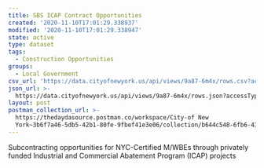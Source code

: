 ```yaml
---
title: SBS ICAP Contract Opportunities
created: '2020-11-10T17:01:29.338937'
modified: '2020-11-10T17:01:29.338947'
state: active
type: dataset
tags:
  - Construction Opportunities
groups:
  - Local Government
csv_url: 'https://data.cityofnewyork.us/api/views/9a87-6m4x/rows.csv?accessType=DOWNLOAD'
json_url: >-
  https://data.cityofnewyork.us/api/views/9a87-6m4x/rows.json?accessType=DOWNLOAD
layout: post
postman_collection_url: >-
  https://thedaydasource.postman.co/workspace/City-of New
  York~3b6f7a46-5db5-42b1-80fe-9fbef41e3e06/collection/b644c548-6fb6-4375-8e50-c4d8a3caf8d9
---
```

Subcontracting opportunities for NYC-Certified M/WBEs through privately funded Industrial and Commercial Abatement Program (ICAP) projects
